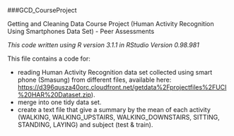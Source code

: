 ###GCD_CourseProject

Getting and Cleaning Data Course Project (Human Activity Recognition Using Smartphones Data Set) - Peer Assessments 

_This code written using R version 3.1.1 in RStudio Version 0.98.981_

This file contains a code for:  
* reading Human Activity Recognition data set collected using 
smart phone (Smasung) from different files, available here:
https://d396qusza40orc.cloudfront.net/getdata%2Fprojectfiles%2FUCI%20HAR%20Dataset.zip).
* merge into one tidy data set.  
* create a text file that give a summary by the mean of each 
activity (WALKING, WALKING_UPSTAIRS, WALKING_DOWNSTAIRS, SITTING, 
STANDING, LAYING) and subject (test & train).



